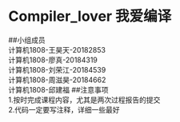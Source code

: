 # Compiler_lover 我爱编译  
##小组成员  
计算机1808-王昊天-20182853  
计算机1808-廖真-20184319  
计算机1808-刘荣江-20184539  
计算机1808-周滋昊-20184662  
计算机1808-邱建福
##注意事项  
1.按时完成课程内容，尤其是两次过程报告的提交  
2.代码一定要写注释，详细一些最好  


